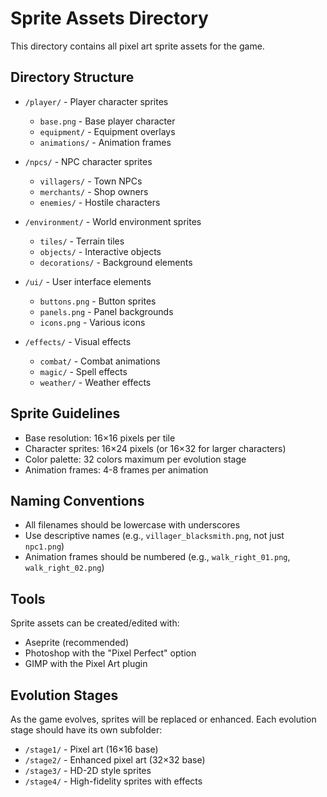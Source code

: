 # Sprite Assets Directory

This directory contains all pixel art sprite assets for the game.

## Directory Structure

- `/player/` - Player character sprites
  - `base.png` - Base player character
  - `equipment/` - Equipment overlays
  - `animations/` - Animation frames

- `/npcs/` - NPC character sprites
  - `villagers/` - Town NPCs
  - `merchants/` - Shop owners
  - `enemies/` - Hostile characters

- `/environment/` - World environment sprites
  - `tiles/` - Terrain tiles
  - `objects/` - Interactive objects
  - `decorations/` - Background elements

- `/ui/` - User interface elements
  - `buttons.png` - Button sprites
  - `panels.png` - Panel backgrounds
  - `icons.png` - Various icons

- `/effects/` - Visual effects
  - `combat/` - Combat animations
  - `magic/` - Spell effects
  - `weather/` - Weather effects

## Sprite Guidelines

- Base resolution: 16×16 pixels per tile
- Character sprites: 16×24 pixels (or 16×32 for larger characters)
- Color palette: 32 colors maximum per evolution stage
- Animation frames: 4-8 frames per animation

## Naming Conventions

- All filenames should be lowercase with underscores
- Use descriptive names (e.g., `villager_blacksmith.png`, not just `npc1.png`)
- Animation frames should be numbered (e.g., `walk_right_01.png`, `walk_right_02.png`)

## Tools

Sprite assets can be created/edited with:
- Aseprite (recommended)
- Photoshop with the "Pixel Perfect" option
- GIMP with the Pixel Art plugin

## Evolution Stages

As the game evolves, sprites will be replaced or enhanced. Each evolution stage should have its own subfolder:

- `/stage1/` - Pixel art (16×16 base)
- `/stage2/` - Enhanced pixel art (32×32 base)
- `/stage3/` - HD-2D style sprites
- `/stage4/` - High-fidelity sprites with effects
